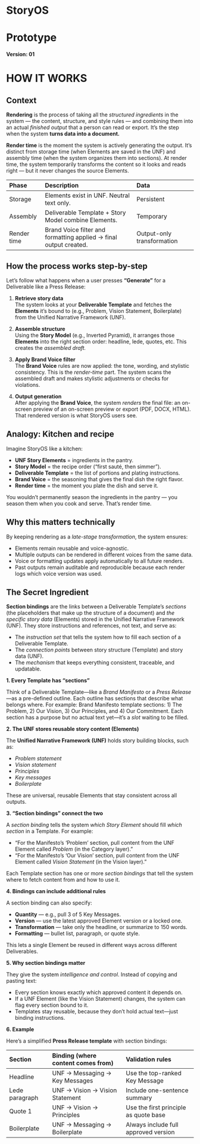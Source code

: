 # **StoryOS**

# **Prototype**

**Version: 01**

# **HOW IT WORKS**

## Context

**Rendering** is the process of taking all the *structured ingredients* in the system — the content, structure, and style rules — and combining them into an actual *finished output* that a person can read or export. It’s the step when the system **turns data into a document.**

**Render time** is the moment the system is actively generating the output. It’s distinct from storage time (when Elements are saved in the UNF) and assembly time (when the system organizes them into sections). At render time, the system temporarily transforms the content so it looks and reads right — but it never changes the source Elements.

| Phase | Description | Data |
| :---- | :---- | :---- |
| Storage | Elements exist in UNF. Neutral text only. | Persistent |
| Assembly | Deliverable Template \+ Story Model combine Elements. | Temporary |
| Render time | Brand Voice filter and formatting applied → final output created. | Output-only transformation |

## How the process works step-by-step

Let’s follow what happens when a user presses **“Generate”** for a Deliverable like a Press Release: 

1. **Retrieve story data**  
   The system looks at your **Deliverable Template** and fetches the **Elements** it’s bound to (e.g., Problem, Vision Statement, Boilerplate) from the Unified Narrative Framework (UNF).  
     
2. **Assemble structure**  
   Using the **Story Model** (e.g., Inverted Pyramid), it arranges those **Elements** into the right section order: headline, lede, quotes, etc. This creates the *assembled draft.*  
     
3. **Apply Brand Voice filter**  
   The **Brand Voice** rules are now applied: the tone, wording, and stylistic consistency. This is the *render-time* part. The system scans the assembled draft and makes stylistic adjustments or checks for violations.  
     
4. **Output generation**  
   After applying the **Brand Voice**, the system *renders* the final file: an on-screen preview of an on-screen preview or export (PDF, DOCX, HTML). That rendered version is what StoryOS users see.

## Analogy: Kitchen and recipe

Imagine StoryOS like a kitchen:

* **UNF Story Elements** \= ingredients in the pantry.  
* **Story Model** \= the recipe order (“first sauté, then simmer”).  
* **Deliverable Template** \= the list of portions and plating instructions.  
* **Brand Voice** \= the seasoning that gives the final dish the right flavor.  
* **Render time** \= the moment you plate the dish and serve it.

You wouldn’t permanently season the ingredients in the pantry — you season them when you cook and serve. That’s render time.

## Why this matters technically

By keeping rendering as a *late-stage transformation*, the system ensures:

* Elements remain reusable and voice-agnostic.  
* Multiple outputs can be rendered in different voices from the same data.  
* Voice or formatting updates apply automatically to all future renders.  
* Past outputs remain auditable and reproducible because each render logs which voice version was used.

## The Secret Ingredient

**Section bindings** are the links between a Deliverable Template’s *sections* (the placeholders that make up the structure of a document) and *the specific story data* (Elements) stored in the Unified Narrative Framework (UNF). They store instructions and references, not text, and serve as:

* The *instruction set* that tells the system how to fill each section of a Deliverable Template.  
* The *connection points* between story structure (Template) and story data (UNF).  
* The *mechanism* that keeps everything consistent, traceable, and updatable.


**1\. Every Template has “sections”**

Think of a Deliverable Template—like a *Brand Manifesto* or a *Press Release*—as a pre-defined outline. Each outline has sections that describe what belongs where. For example: Brand Manifesto template sections: 1\) The Problem,  2\) Our Vision, 3\) Our Principles, and 4\) Our Commitment. Each section has a purpose but no actual text yet—it’s a *slot* waiting to be filled.

**2\. The UNF stores reusable story content (Elements)**

The **Unified Narrative Framework (UNF)** holds story building blocks, such as:

* *Problem statement*  
* *Vision statement*  
* *Principles*  
* *Key messages*  
* *Boilerplate*

These are universal, reusable Elements that stay consistent across all outputs.

**3\. “Section bindings” connect the two**

A *section binding* tells the system *which Story Element* should fill *which section* in a Template. For example: 

* “For the Manifesto’s ‘Problem’ section, pull content from the UNF Element called *Problem* (in the Category layer).”  
* “For the Manifesto’s ‘Our Vision’ section, pull content from the UNF Element called *Vision Statement* (in the Vision layer).”

Each Template section has one or more *section bindings* that tell the system where to fetch content from and how to use it.

**4\. Bindings can include additional rules**

A section binding can also specify:

* **Quantity** — e.g., pull 3 of 5 Key Messages.  
* **Version** — use the latest approved Element version or a locked one.  
* **Transformation** — take only the headline, or summarize to 150 words.  
* **Formatting** — bullet list, paragraph, or quote style.

This lets a single Element be reused in different ways across different Deliverables.

**5\. Why section bindings matter**

They give the system *intelligence and control*. Instead of copying and pasting text:

* Every section knows exactly which approved content it depends on.  
* If a UNF Element (like the Vision Statement) changes, the system can flag every section bound to it.  
* Templates stay reusable, because they don’t hold actual text—just binding instructions.

**6\. Example**

Here’s a simplified **Press Release template** with section bindings:

| Section | Binding (where content comes from) | Validation rules |
| :---- | :---- | :---- |
| Headline | UNF → Messaging → Key Messages | Use the top-ranked Key Message |
| Lede paragraph | UNF → Vision → Vision Statement | Include one-sentence summary |
| Quote 1 | UNF → Vision → Principles | Use the first principle as quote base |
| Boilerplate | UNF → Messaging → Boilerplate | Always include full approved version |

